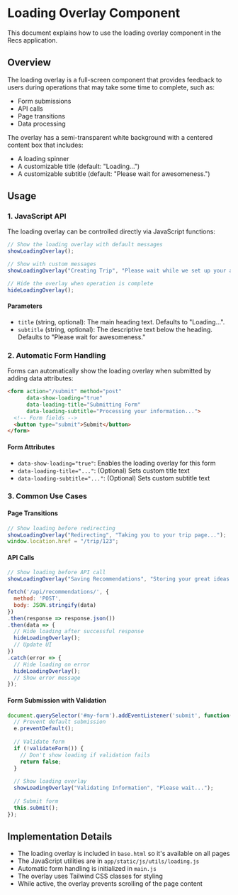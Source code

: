 # Loading Overlay Component

This document explains how to use the loading overlay component in the Recs application.

## Overview

The loading overlay is a full-screen component that provides feedback to users during operations that may take some time to complete, such as:
- Form submissions
- API calls
- Page transitions
- Data processing

The overlay has a semi-transparent white background with a centered content box that includes:
- A loading spinner
- A customizable title (default: "Loading...")
- A customizable subtitle (default: "Please wait for awesomeness.")

## Usage

### 1. JavaScript API

The loading overlay can be controlled directly via JavaScript functions:

```javascript
// Show the loading overlay with default messages
showLoadingOverlay();

// Show with custom messages
showLoadingOverlay("Creating Trip", "Please wait while we set up your adventure...");

// Hide the overlay when operation is complete
hideLoadingOverlay();
```

#### Parameters

- `title` (string, optional): The main heading text. Defaults to "Loading...".
- `subtitle` (string, optional): The descriptive text below the heading. Defaults to "Please wait for awesomeness."

### 2. Automatic Form Handling

Forms can automatically show the loading overlay when submitted by adding data attributes:

```html
<form action="/submit" method="post" 
      data-show-loading="true" 
      data-loading-title="Submitting Form" 
      data-loading-subtitle="Processing your information...">
  <!-- Form fields -->
  <button type="submit">Submit</button>
</form>
```

#### Form Attributes

- `data-show-loading="true"`: Enables the loading overlay for this form
- `data-loading-title="..."`: (Optional) Sets custom title text
- `data-loading-subtitle="..."`: (Optional) Sets custom subtitle text

### 3. Common Use Cases

#### Page Transitions

```javascript
// Show loading before redirecting
showLoadingOverlay("Redirecting", "Taking you to your trip page...");
window.location.href = "/trip/123";
```

#### API Calls

```javascript
// Show loading before API call
showLoadingOverlay("Saving Recommendations", "Storing your great ideas...");

fetch('/api/recommendations/', {
  method: 'POST',
  body: JSON.stringify(data)
})
.then(response => response.json())
.then(data => {
  // Hide loading after successful response
  hideLoadingOverlay();
  // Update UI
})
.catch(error => {
  // Hide loading on error
  hideLoadingOverlay();
  // Show error message
});
```

#### Form Submission with Validation

```javascript
document.querySelector('#my-form').addEventListener('submit', function(e) {
  // Prevent default submission
  e.preventDefault();
  
  // Validate form
  if (!validateForm()) {
    // Don't show loading if validation fails
    return false;
  }
  
  // Show loading overlay
  showLoadingOverlay("Validating Information", "Please wait...");
  
  // Submit form
  this.submit();
});
```

## Implementation Details

- The loading overlay is included in `base.html` so it's available on all pages
- The JavaScript utilities are in `app/static/js/utils/loading.js`
- Automatic form handling is initialized in `main.js`
- The overlay uses Tailwind CSS classes for styling
- While active, the overlay prevents scrolling of the page content 